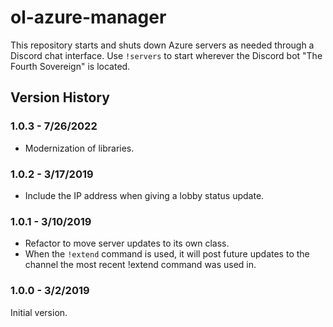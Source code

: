 # ol-azure-manager

This repository starts and shuts down Azure servers as needed through a Discord chat interface.  Use `!servers` to start wherever the Discord bot "The Fourth Sovereign" is located.

## Version History

### 1.0.3 - 7/26/2022

* Modernization of libraries.

### 1.0.2 - 3/17/2019

* Include the IP address when giving a lobby status update.

### 1.0.1 - 3/10/2019

* Refactor to move server updates to its own class.
* When the `!extend` command is used, it will post future updates to the channel the most recent !extend command was used in.

### 1.0.0 - 3/2/2019

Initial version.